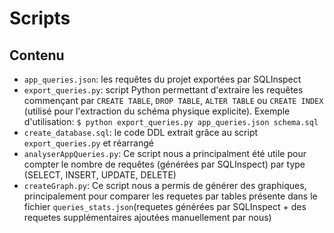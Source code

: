 # Scripts

## Contenu

- `app_queries.json`: les requêtes du projet exportées par SQLInspect
- `export_queries.py`: script Python permettant d'extraire les requêtes commençant par `CREATE TABLE`, `DROP TABLE`, `ALTER TABLE` ou `CREATE INDEX` (utilisé pour l'extraction du schéma physique explicite). Exemple d'utilisation: `$ python export_queries.py app_queries.json schema.sql`
- `create_database.sql`: le code DDL extrait grâce au script `export_queries.py` et réarrangé
- `analyserAppQueries.py`: Ce script nous a principalment été utile pour compter le nombre de requêtes (générées par SQLInspect) par type (SELECT, INSERT, UPDATE, DELETE)
- `createGraph.py`: Ce script nous a permis de générer des graphiques, principalement pour comparer les requetes par tables présente dans le fichier `queries_stats.json`(requetes générées par SQLInspect + des requetes supplémentaires ajoutées manuellement par nous)
